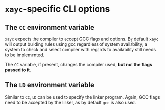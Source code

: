 # `xayc`-specific CLI options

## The `CC` environment variable

`xayc` expects the compiler to accept GCC flags and options. By default `xayc` will output building rules using gcc regardless of system availability; a system to check and select compiler with regards to availability still needs to be implemented.

The `CC` variable, if present, changes the compiler used, **but not the flags passed to it**.

## The `LD` environment variable

Similar to `CC`, `LD` can be used to specify the linker program. Again, GCC flags need to be accepted by the linker, as by default `gcc` is also used.